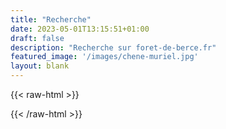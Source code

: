 ```yaml
---
title: "Recherche"
date: 2023-05-01T13:15:51+01:00
draft: false
description: "Recherche sur foret-de-berce.fr"
featured_image: '/images/chene-muriel.jpg'
layout: blank
---
```


{{< raw-html >}}
<script async src="https://cse.google.com/cse.js?cx=82b702af198ff4cca"></script>
<div class="gcse-search"></div>
{{< /raw-html >}}